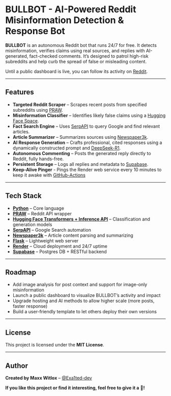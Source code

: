 # BULLBOT - AI-Powered Reddit Misinformation Detection & Response Bot

**BULLBOT** is an autonomous Reddit bot that runs 24/7 for free. It detects misinformation, verifies claims using real sources, and replies with AI-generated, fact-checked comments. It’s designed to patrol high-risk subreddits and help curb the spread of false or misleading content.

Until a public dashboard is live, you can follow its activity on [Reddit](https://www.reddit.com/user/BULLBOT_AI/).

---

## Features

- **Targeted Reddit Scraper** – Scrapes recent posts from specified subreddits using [PRAW](https://praw.readthedocs.io/).
- **Misinformation Classifier** – Identifies likely false claims using a [Hugging Face Space](https://huggingface.co/spaces/Exa1ted-dev/BULLBOT-post-classification).
- **Fact Search Engine** – Uses [SerpAPI](https://serpapi.com/) to query Google and find relevant articles.
- **Article Summarizer** – Summarizes sources using [Newspaper3k](https://newspaper.readthedocs.io/en/latest/).
- **AI Response Generation** – Crafts professional, cited responses using a dynamically constructed prompt and [DeepSeek-R1](https://huggingface.co/deepseek-ai/DeepSeek-R1).
- **Autonomous Commenting** – Posts the generated reply directly to Reddit, fully hands-free.
- **Persistent Storage** – Logs all replies and metadata to [Supabase](https://supabase.com/).
- **Keep-Alive Pinger** - Pings the Render web service every 10 minutes to keep it awake with [GitHub-Actions](https://docs.github.com/en/actions)

---

## Tech Stack

- **[Python](https://www.python.org/)** – Core language
- **[PRAW](https://praw.readthedocs.io/)** – Reddit API wrapper
- **[Hugging Face Transformers + Inference API](https://huggingface.co/)** – Classification and generation models
- **[SerpAPI](https://serpapi.com/)** – Google Search automation
- **[Newspaper3k](https://newspaper.readthedocs.io/)** – Article content parsing and summarizing
- **[Flask](https://flask.palletsprojects.com/)** – Lightweight web server
- **[Render](https://render.com/)** – Cloud deployment and 24/7 uptime
- **[Supabase](https://supabase.com/)** – Postgres DB + RESTful backend

---

## Roadmap

- Add image analysis for post context and support for image-only misinformation
- Launch a public dashboard to visualize BULLBOT’s activity and impact
- Upgrade hosting and AI methods to allow higher scale (more posts, faster response)
- Build a user-friendly template to let others deploy their own versions

---

## License

This project is licensed under the **MIT License**.

---

## Author

**Created by Maxx Witlox** – [@Exa1ted-dev](https://github.com/Exa1ted-dev)



**If you like this project or find it interesting, feel free to give it a** 🌟**!**
